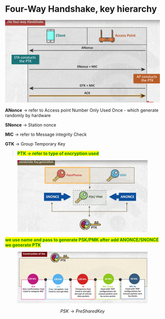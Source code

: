 # Four-Way Handshake, key hierarchy

![image.png](<../.gitbook/assets/image (3) (1) (1) (1).png>)

**ANonce** → refer to Access point Number Only Used Once - which generate randomly by hardware

**SNonce** → Station nonce

**MIC** → refer to Message integrity Check

**GTK** → Group Temporary Key

> <mark style="color:green;">**PTK → refer to type of encryption used**</mark>

<figure><img src="../.gitbook/assets/image 1 (2) (1) (1) (1) (1).png" alt=""><figcaption></figcaption></figure>

<mark style="color:green;">**we use name and pass to generate PSK/PMK after add ANONCE/SNONCE we generate PTK**</mark>

<figure><img src="../.gitbook/assets/image 2 (1) (1) (1) (1) (1) (1).png" alt=""><figcaption></figcaption></figure>

$$
PSK→ Pre Shared Key
$$
